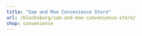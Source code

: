 ```yaml
---
title: "Sam and Moe Convenience Store"
url: /blacksburg/sam-and-moe-convenience-store/
shop: convenience
---
```

